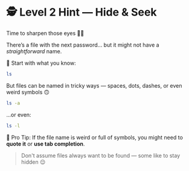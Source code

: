 # 🕵️ Level 2 Hint — Hide & Seek

Time to sharpen those eyes 🧠✨

There’s a file with the next password... but it might not have a *straightforward* name.

📂 Start with what you know:
```bash
ls
```
But files can be named in tricky ways — spaces, dots, dashes, or even weird symbols 🙃

```bash
ls -a
```
...or even:
```bash
ls -l
```
🔎 Pro Tip: If the file name is weird or full of symbols, you might need to **quote it** or **use tab completion**.

>Don't assume files always want to be found — some like to stay hidden 😌
